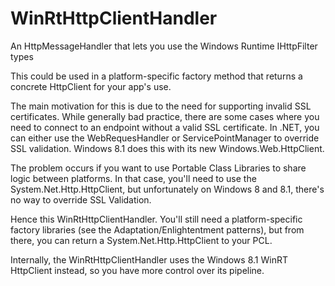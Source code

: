 WinRtHttpClientHandler
======================
An HttpMessageHandler that lets you use the Windows Runtime IHttpFilter types

This could be used in a platform-specific factory method that returns 
a concrete HttpClient for your app's use.

The main motivation for this is due to the need for supporting invalid SSL certificates.
While generally bad practice, there are some cases where you need to connect
to an endpoint without a valid SSL certificate. In .NET, you can either use the WebRequesHandler
or ServicePointManager to override SSL validation. Windows 8.1 does this with its new
Windows.Web.HttpClient. 

The problem occurs if you want to use Portable Class Libraries to share logic between platforms.
In that case, you'll need to use the System.Net.Http.HttpClient, but unfortunately on Windows 8 and 8.1,
there's no way to override SSL Validation.

Hence this WinRtHttpClientHandler. You'll still need a platform-specific factory libraries 
(see the Adaptation/Enlightentment patterns), but from there, you can return
a System.Net.Http.HttpClient to your PCL.

Internally, the WinRtHttpClientHandler uses the Windows 8.1 WinRT HttpClient instead, so 
you have more control over its pipeline.

